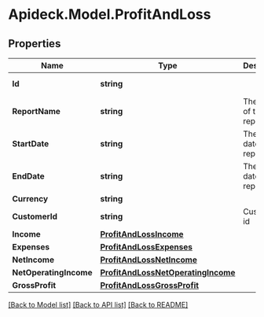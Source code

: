 # Apideck.Model.ProfitAndLoss

## Properties

Name | Type | Description | Notes
------------ | ------------- | ------------- | -------------
**Id** | **string** |  | [optional] [readonly] 
**ReportName** | **string** | The name of the report | 
**StartDate** | **string** | The start date of the report | [optional] 
**EndDate** | **string** | The start date of the report | [optional] 
**Currency** | **string** |  | 
**CustomerId** | **string** | Customer id | [optional] 
**Income** | [**ProfitAndLossIncome**](ProfitAndLossIncome.md) |  | 
**Expenses** | [**ProfitAndLossExpenses**](ProfitAndLossExpenses.md) |  | 
**NetIncome** | [**ProfitAndLossNetIncome**](ProfitAndLossNetIncome.md) |  | [optional] 
**NetOperatingIncome** | [**ProfitAndLossNetOperatingIncome**](ProfitAndLossNetOperatingIncome.md) |  | [optional] 
**GrossProfit** | [**ProfitAndLossGrossProfit**](ProfitAndLossGrossProfit.md) |  | [optional] 

[[Back to Model list]](../README.md#documentation-for-models) [[Back to API list]](../README.md#documentation-for-api-endpoints) [[Back to README]](../README.md)

